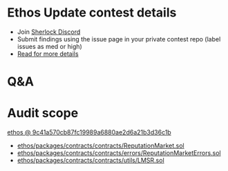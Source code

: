 
# Ethos Update contest details

- Join [Sherlock Discord](https://discord.gg/MABEWyASkp)
- Submit findings using the issue page in your private contest repo (label issues as med or high)
- [Read for more details](https://docs.sherlock.xyz/audits/watsons)

# Q&A

# Audit scope


[ethos @ 9c41a570cb87fc19989a6880ae2d6a21b3d36c1b](https://github.com/trust-ethos/ethos/tree/9c41a570cb87fc19989a6880ae2d6a21b3d36c1b)
- [ethos/packages/contracts/contracts/ReputationMarket.sol](ethos/packages/contracts/contracts/ReputationMarket.sol)
- [ethos/packages/contracts/contracts/errors/ReputationMarketErrors.sol](ethos/packages/contracts/contracts/errors/ReputationMarketErrors.sol)
- [ethos/packages/contracts/contracts/utils/LMSR.sol](ethos/packages/contracts/contracts/utils/LMSR.sol)


